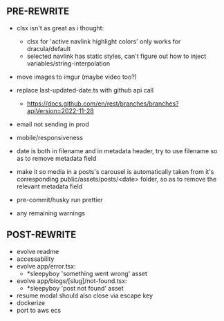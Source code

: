 ## PRE-REWRITE
- clsx isn't as great as i thought:
  - clsx for 'active navlink highlight colors' only works for dracula/default
  - selected navlink has static styles, can't figure out how to inject variables/string-interpolation

- move images to imgur (maybe video too?)

- replace last-updated-date.ts with github api call
  - https://docs.github.com/en/rest/branches/branches?apiVersion=2022-11-28

- email not sending in prod

- mobile/responsiveness

- date is both in filename and in metadata header, try to use filename so as to remove metadata field
- make it so media in a posts's carousel is automatically taken from it's corresponding public/assets/posts/\<date\> folder, so as to remove the relevant metadata field

- pre-commit/husky run prettier
- any remaining warnings


## POST-REWRITE
- evolve readme
- accessability
- evolve app/error.tsx:
  - *sleepyboy 'something went wrong' asset
- evolve app/blogs/[slug]/not-found.tsx:
  - *sleepyboy 'post not found' asset
- resume modal should also close via escape key
- dockerize
- port to aws ecs